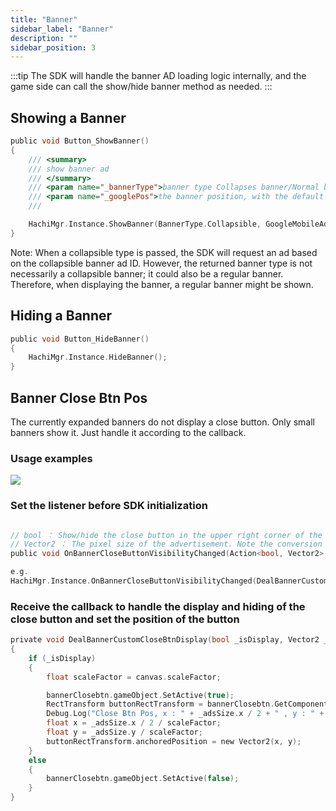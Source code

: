 ```yaml
---
title: "Banner"
sidebar_label: "Banner"
description: ""
sidebar_position: 3
---
```


:::tip
The SDK will handle the banner AD loading logic internally, and the game side can call the show/hide banner method as needed.
:::

## Showing a Banner
```c
public void Button_ShowBanner()
{
    /// <summary>
    /// show banner ad
    /// </summary>
    /// <param name="_bannerType">banner type Collapses banner/Normal banner</param>
    /// <param name="_googlePos">the banner position, with the default bottom centered</param>
    /// 

    HachiMgr.Instance.ShowBanner(BannerType.Collapsible, GoogleMobileAds.Api.AdPosition.Bottom);
}
```

Note: When a collapsible type is passed, the SDK will request an ad based on the collapsible banner ad ID. However, the returned banner type is not necessarily a collapsible banner; it could also be a regular banner. Therefore, when displaying the banner, a regular banner might be shown.

## Hiding a Banner

```c
public void Button_HideBanner()
{
    HachiMgr.Instance.HideBanner();
}
```

## Banner Close Btn Pos
The currently expanded banners do not display a close button. Only small banners show it.  Just handle it according to the callback.

### Usage examples

![](/img/HCSDK/image65.png)

### Set the listener before SDK initialization

```c

// bool ： Show/hide the close button in the upper right corner of the banner，It needs to be hidden by default.
// Vector2 ： The pixel size of the advertisement. Note the conversion with the UI size. 
public void OnBannerCloseButtonVisibilityChanged(Action<bool, Vector2> _bannerCustomCloseBtnChanged)

e.g.
HachiMgr.Instance.OnBannerCloseButtonVisibilityChanged(DealBannerCustomCloseBtnDisplay);
```
### Receive the callback to handle the display and hiding of the close button and set the position of the button

```c
private void DealBannerCustomCloseBtnDisplay(bool _isDisplay, Vector2 _adsSize)
{
    if (_isDisplay)
    {
        float scaleFactor = canvas.scaleFactor;

        bannerClosebtn.gameObject.SetActive(true);
        RectTransform buttonRectTransform = bannerClosebtn.GetComponent<RectTransform>(); 
        Debug.Log("Close Btn Pos, x : " + _adsSize.x / 2 + " , y : " + _adsSize.y + " , scaleFactor:" + scaleFactor);
        float x = _adsSize.x / 2 / scaleFactor;
        float y = _adsSize.y / scaleFactor;
        buttonRectTransform.anchoredPosition = new Vector2(x, y);
    }
    else
    {
        bannerClosebtn.gameObject.SetActive(false);
    }
}
```





